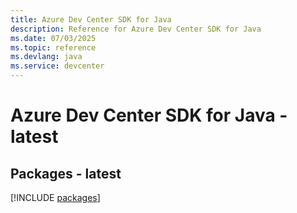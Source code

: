 ```yaml
---
title: Azure Dev Center SDK for Java
description: Reference for Azure Dev Center SDK for Java
ms.date: 07/03/2025
ms.topic: reference
ms.devlang: java
ms.service: devcenter
---
```

# Azure Dev Center SDK for Java - latest
## Packages - latest
[!INCLUDE [packages](dev-center-index.md)]